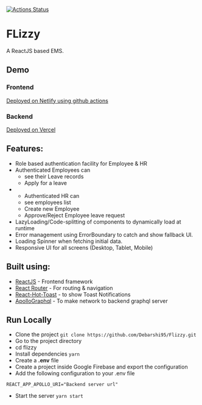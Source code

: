 [![Actions Status](https://github.com/Debarshi95/Flizzy/workflows/Build%20and%20Deploy/badge.svg)](https://github.com/Debarshi95/Flizzy/actions)

# FLizzy

A ReactJS based EMS.

## Demo

### Frontend

[Deployed on Netlify using github actions](https://debarshib-flizzy.netlify.app)

### Backend

[Deployed on Vercel](https://github.com/Debarshi95/Flizzy-Backend)

## Features:

- Role based authentication facility for Employee & HR
- Authenticated Employees can
  - see their Leave records
  - Apply for a leave
- - Authenticated HR can
  - see employees list
  - Create new Employee
  - Approve/Reject Employee leave request
- LazyLoading/Code-splitting of components to dynamically load at runtime
- Error management using ErrorBoundary to catch and show fallback UI.
- Loading Spinner when fetching initial data.
- Responsive UI for all screens (Desktop, Tablet, Mobile)

## Built using:

- [ReactJS](https://reactjs.org/) - Frontend framework
- [React Router](https://reactrouter.com/) - For routing & navigation
- [React-Hot-Toast](https://react-hot-toast.com) - to show Toast Notifications
- [ApolloGraphql](https://www.apollographql.com) - To make network to backend graphql server

## Run Locally

- Clone the project
  `git clone https://github.com/Debarshi95/Flizzy.git`
- Go to the project directory
- cd flizzy
- Install dependencies
  `yarn`
- Create a **.env** file
- Create a project inside Google Firebase and export the configuration
- Add the following configuration to your .env file

```
REACT_APP_APOLLO_URI="Backend server url"
```

- Start the server
  `yarn start`
